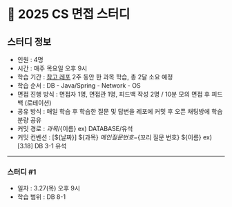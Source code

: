 # 🚀 2025 CS 면접 스터디

## 스터디 정보
- 인원 : 4명
- 시간 : 매주 목요일 오후 9시
- 학습 기간 : [참고 레포](https://github.com/VSFe/Tech-interview?tab=readme-ov-file) 2주 동안 한 과목 학습, 총 2달 소요 예정
- 학습 순서 : DB - Java/Spring - Network - OS
- 면접 진행 방식 : 면접자 1명, 면접관 1명, 피드백 작성 2명 / 10분 모의 면접 후 피드백 (로테이션)
- 공유 방식 : 매일 학습 후 학습한 질문 및 답변을 레포에 커밋 후 오픈 채팅방에 학습 분량 공유
- 커밋 경로 : ${과목}/${이름} ex) DATABASE/유석
- 커밋 컨벤션 : [${날짜}] ${과목} ${메인 질문 번호}-${꼬리 질문 번호} ${이름} ex) [3.18] DB 3-1 유석

-----

### 스터디 #1 
- 일자 : 3.27(목) 오후 9시
- 학습 범위 : DB 8-1

